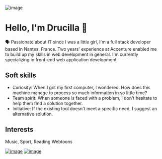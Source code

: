 ![image](https://github.com/user-attachments/assets/d77c4ebd-26a6-4dbb-a70f-6079aab8e1e4)

# Hello, I'm Drucilla 👋
🗣 Passionate about IT since I was a little girl, I'm a full stack developer based in Nantes, France. Two years' experience at Accenture enabled me to build up my skills in web development in general. I'm currently specializing in front-end web application development.

## Soft skills
- Curiosity: When I got my first computer, I wondered. How does this machine manage to process so much information in so little time?
- Team spirit: When someone is faced with a problem, I don't hesitate to help them find a solution together.
- Initiative: If the existing tool doesn't meet a specific need, I suggest an alternative solution.

## Interests
Music, Sport, Reading Webtoons

[![image](https://api.iconify.design/mdi:github.svg?color=%23669c35)](https://github.com/drucimimi) [![image](https://api.iconify.design/akar-icons:linkedin-v1-fill.svg?color=%23669c35)](https://fr.linkedin.com/in/drucilla-deroche)
